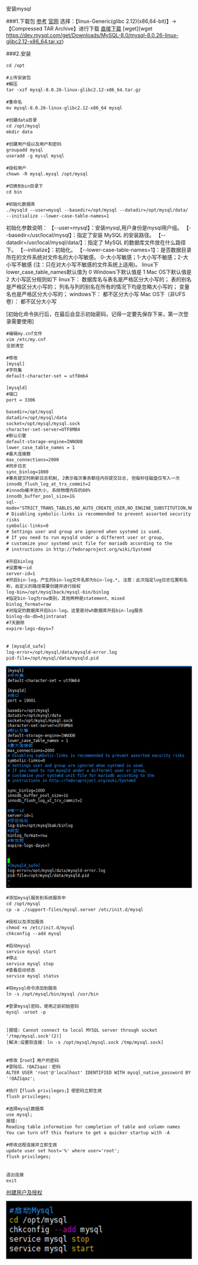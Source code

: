 安装mysql



###1.下载包
[参考](https://blog.csdn.net/shishishilove/article/details/119866660?spm=1001.2101.3001.6650.3&utm_medium=distribute.pc_relevant.none-task-blog-2%7Edefault%7ECTRLIST%7Edefault-3-119866660-blog-124338426.pc_relevant_aa&depth_1-utm_source=distribute.pc_relevant.none-task-blog-2%7Edefault%7ECTRLIST%7Edefault-3-119866660-blog-124338426.pc_relevant_aa&utm_relevant_index=6)
[官网](https://dev.mysql.com/downloads/mysql/)
选择：【linux-Generic(glibc 2.12)(x86,64-bit)】-> 【Compressed TAR Archive】进行下载
[直接下载](https://dev.mysql.com/get/Downloads/MySQL-8.0/mysql-8.0.26-linux-glibc2.12-x86_64.tar.xz)
[wget](wget https://dev.mysql.com/get/Downloads/MySQL-8.0/mysql-8.0.26-linux-glibc2.12-x86_64.tar.xz)


###2.安装
```shell script
cd /opt

#上传安装包
#解压
tar -xzf mysql-8.0.26-linux-glibc2.12-x86_64.tar.gz

#重命名
mv mysql-8.0.26-linux-glibc2.12-x86_64 mysql

#创建data目录
cd /opt/mysql
mkdir data

#创建用户组以及用户和密码
groupadd mysql
useradd -g mysql mysql

#授权用户
chown -R mysql.mysql /opt/mysql

#切换到bin目录下
cd bin

#初始化数据库
./mysqld --user=mysql --basedir=/opt/mysql --datadir=/opt/mysql/data/ --initialize --lower-case-table-names=1
```
初始化参数说明：
【--user=mysql】：安装mysql,用户身份是mysql用户组。
【--basedir=/usr/local/mysql】：指定了安装 MySQL 的安装路径。
【--datadir=/usr/local/mysql/data/】：指定了 MySQL 的数据库文件放在什么路径下。
【--initialize】：初始化。
【--lower-case-table-names=1】：是否数据目录所在的文件系统对文件名的大小写敏感。
    0-大小写敏感；1-大小写不敏感；2-大小写不敏感 (注：只在对大小写不敏感的文件系统上适用)。
    linux下lower_case_table_names默认值为 0
    Windows下默认值是 1
    Mac OS下默认值是 2
    大小写区分规则如下
      linux下：
            数据库名与表名是严格区分大小写的；
            表的别名是严格区分大小写的；
            列名与列的别名在所有的情况下均是忽略大小写的；
            变量名也是严格区分大小写的；
       windows下：
            都不区分大小写
       Mac OS下（非UFS卷）：
            都不区分大小写

[初始化命令执行后，在最后会显示初始密码，记得一定要先保存下来，第一次登录需要使用]

```shell script
#编辑my.cnf文件
vim /etc/my.cnf
全部清空

#修改
[mysql]
#字符集
default-character-set = utf8mb4

[mysqld]
#端口
port = 3306

basedir=/opt/mysql
datadir=/opt/mysql/data
socket=/opt/mysql/mysql.sock
character-set-server=UTF8MB4
#默认引擎
default-storage-engine=INNODB
lower_case_table_names = 1
#最大连接数
max_connections=2000
#同步日志
sync_binlog=1000
#事务提交时刷新日志机制, 2表示每次事务都往内存提交日志, 但每秒往磁盘仅写入一次
innodb_flush_log_at_trx_commit=2
#innodb缓冲池大小, 系统物理内存的80%
innodb_buffer_pool_size=1G
sql-mode="STRICT_TRANS_TABLES,NO_AUTO_CREATE_USER,NO_ENGINE_SUBSTITUTION,NO_ZERO_DATE,NO_ZERO_IN_DATE,ERROR_FOR_DIVISION_BY_ZERO"
# Disabling symbolic-links is recommended to prevent assorted security risks
symbolic-links=0
# Settings user and group are ignored when systemd is used.
# If you need to run mysqld under a different user or group,
# customize your systemd unit file for mariadb according to the
# instructions in http://fedoraproject.org/wiki/Systemd

#开启binlog
#设置唯一id
server-id=1
#开启bin-log，产生的bin-log文件名即为bin-log.*, 注意：此次指定log日志位置和名称，自定义的路径需要创建并进行授权
log-bin=/opt/mysqlback/mysql-bin/binlog
#指定bin-log为row类别，其他两种是statement、mixed
binlog_format=row
#对指定的数据库开启bin-log，这里是对wh数据库开启bin-log服务
binlog-do-db=bjintranat
#7天删除
expire-logs-days=7

 
# [mysqld_safe]
log-error=/opt/mysql/data/mysqld-error.log
pid-file=/opt/mysql/data/mysqld.pid
```
![mysql配置](../image/mysql配置.jpg)

```shell script
#添加mysql服务到系统服务中
cd /opt/mysql
cp -a ./support-files/mysql.server /etc/init.d/mysql

#授权以及添加服务
chmod +x /etc/init.d/mysql
chkconfig --add mysql

#启动mysql
service mysql start
#停止
service mysql stop
#查看启动状态
service mysql status

#将mysql命令添加到服务
ln -s /opt/mysql/bin/mysql /usr/bin

#登录mysql密码，使用之前初始密码
mysql -uroot -p


[报错: Cannot connect to local MYSQL server through socket '/tmp/mysql.sock'(2)]
[解决:设置软连接: ln -s /opt/mysql/mysql.sock /tmp/mysql.sock]


#修改【root】用户的密码
#登陆后，!QAZ1qaz：密码
ALTER USER 'root'@'localhost' IDENTIFIED WITH mysql_native_password BY '!QAZ1qaz';

#执行【flush privileges;】使密码立即生效
flush privileges;

#选择mysql数据库
use mysql;
报错:
Reading table information for completion of table and column names
You can turn off this feature to get a quicker startup with -A

#修改远程连接并立即生效
update user set host='%' where user='root';
flush privileges;


退出连接
exit
```
[创建用户及授权](../../Mysql/23.MySQL创建用户并设置权限.md)

![启动mysql](../image/启动mysql.jpg)